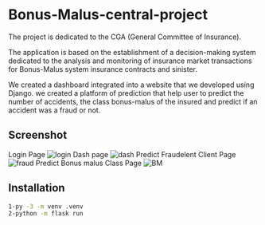 # Bonus-Malus-central-project
The project is dedicated to the CGA (General Committee of Insurance).

The application is based on the establishment of a decision-making system dedicated to the analysis and monitoring of insurance market transactions for Bonus-Malus system insurance contracts and sinister.

We created a dashboard integrated into a website that we developed using Django. we created a platform of prediction that help user to predict the number of accidents, the class bonus-malus of the insured and predict if an accident was a fraud or not.

## Screenshot
Login Page
![login](https://user-images.githubusercontent.com/49190208/156898243-3096935a-be11-4404-ab8f-ff716c03df5f.png)
Dash page
![dash](https://user-images.githubusercontent.com/49190208/156898245-7caeec7c-a58b-4237-9645-f1df0581ac4b.png)
Predict Fraudelent Client Page
![fraud](https://user-images.githubusercontent.com/49190208/156898237-28acb790-2fd7-4785-a404-16533f4af897.PNG)
Predict Bonus malus Class Page
![BM](https://user-images.githubusercontent.com/49190208/156898244-12dc01c4-c51b-43a3-8a85-091f04ac0ede.PNG)


## Installation
```bash
1-py -3 -m venv .venv
2-python -m flask run

